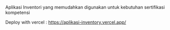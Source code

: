 Aplikasi Inventori yang memudahkan
digunakan untuk kebutuhan sertifikasi kompetensi

Deploy with vercel : 
https://aplikasi-inventory.vercel.app/
